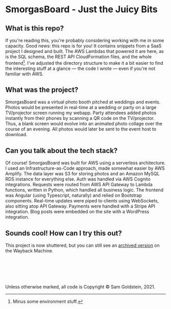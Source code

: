 
# SmorgasBoard - Just the Juicy Bits


## What is this repo?
If you're reading this, you're probably considering working with me in some capacity. Good news: this repo is for you! It contains snippets from a SaaS project I designed and built. The AWS Lambdas that powered it are here, as is the SQL schema, the REST API CloudFormation files, and the whole frontend[^1]. I've adjusted the directory structure to make it a bit easier to find the interesting stuff at a glance — the code I wrote — even if you're not familiar with AWS.

## What was the project?
SmorgasBoard was a virtual photo booth pitched at weddings and events. Photos would be presented in real-time at a wedding or party on a large TV/projector screen running my webapp. Party attendees added photos instantly from their phones by scanning a QR code on the TV/projector. Thus, a blank screen would evolve into an animated photo collage over the course of an evening. All photos would later be sent to the event host to download.

## Can you talk about the tech stack?
Of course! SmorgasBoard was built for AWS using a serverless architecture. I used an Infrastructure-as-Code approach, made somewhat easier by AWS Amplify. The data layer was S3 for storing photos and an Amazon MySQL RDS instance for everything else. Auth was handled via AWS Cognito integrations. Requests were routed from AWS API Gateway to Lambda functions, written in Python, which handled all business logic. The frontend was Angular (using Typescript, naturally) and relied on Bootstrap components. Real-time updates were piped to clients using WebSockets, also sitting atop API Gateway. Payments were handled with a Stripe API integration. Blog posts were embedded on the site with a WordPress integration.

## Sounds cool! How can I try this out?
This project is now shuttered, but you can still see an [archived version](https://web.archive.org/web/20220210231859/http://smorgasboard.io/) on the Wayback Machine.

<br><br><br><br>

Unless otherwise marked, all code is Copyright © Sam Goldstein, 2021.

[^1]: Minus some environment stuff.
